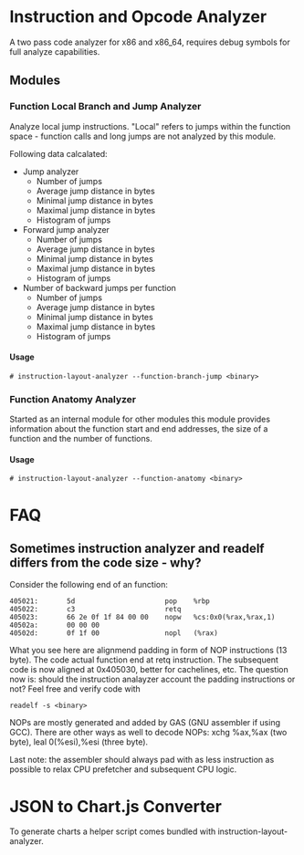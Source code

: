 # Instruction and Opcode Analyzer #

A two pass code analyzer for x86 and x86\_64, requires debug symbols for full
analyze capabilities.

## Modules ##

### Function Local Branch and Jump Analyzer ###

Analyze local jump instructions. "Local" refers to jumps within the function
space - function calls and long jumps are not analyzed by this module.

Following data calcalated:

- Jump analyzer
  - Number of jumps
  - Average jump distance in bytes
  - Minimal jump distance in bytes
  - Maximal jump distance in bytes
  - Histogram of jumps
- Forward jump analyzer
  - Number of jumps
  - Average jump distance in bytes
  - Minimal jump distance in bytes
  - Maximal jump distance in bytes
  - Histogram of jumps
- Number of backward jumps per function
  - Number of jumps
  - Average jump distance in bytes
  - Minimal jump distance in bytes
  - Maximal jump distance in bytes
  - Histogram of jumps



#### Usage ####

```
# instruction-layout-analyzer --function-branch-jump <binary>
```

### Function Anatomy Analyzer ###

Started as an internal module for other modules this module provides
information about the function start and end addresses, the size of a function
and the number of functions.


#### Usage ####

```
# instruction-layout-analyzer --function-anatomy <binary>
```


# FAQ #

## Sometimes instruction analyzer and readelf differs from the code size - why? ##

Consider the following end of an function:


```
405021:       5d                      pop    %rbp
405022:       c3                      retq
405023:       66 2e 0f 1f 84 00 00    nopw   %cs:0x0(%rax,%rax,1)
40502a:       00 00 00
40502d:       0f 1f 00                nopl   (%rax)
```

What you see here are alignmend padding in form of NOP instructions (13 byte).
The code actual function end at retq instruction. The subsequent code is now
aligned at 0x405030, better for cachelines, etc.  The question now is: should
the instruction analayzer account the padding instructions or not? Feel free
and verify code with

```
readelf -s <binary>
```

NOPs are mostly generated and added by GAS (GNU assembler if using GCC). There
are other ways as well to decode NOPs:  xchg %ax,%ax (two byte), leal
0(%esi),%esi (three byte).

Last note: the assembler should always pad with as less instruction as possible
to relax CPU prefetcher and subsequent CPU logic.


# JSON to Chart.js Converter #

To generate charts a helper script comes bundled with instruction-layout-analyzer.

